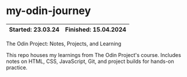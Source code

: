 # my-odin-journey

| Started: 23.03.24 | Finished: 15.04.2024 |
| ----------------- | -------------------- |

The Odin Project: Notes, Projects, and Learning

This repo houses my learnings from The Odin Project's course. Includes notes on HTML, CSS, JavaScript, Git, and project builds for hands-on practice.
